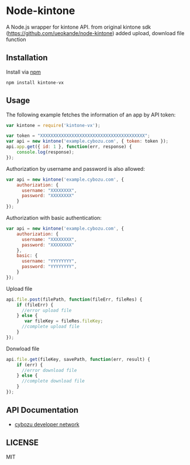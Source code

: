 Node-kintone
============

A Node.js wrapper for kintone API. from original kintone sdk (https://github.com/ueokande/node-kintone)
added upload, download file function


Installation
------------

Install via [npm](https://www.npmjs.com/package/kintone-vx)

```
npm install kintone-vx
```

Usage
-----

The following example fetches the information of an app by API token:

```javascript
var kintone = require('kintone-vx');

var token = "XXXXXXXXXXXXXXXXXXXXXXXXXXXXXXXXXXXXXXXX";
var api = new kintone('example.cybozu.com', { token: token });
api.app.get({ id: 1 }, function(err, response) {
    console.log(response);
});
```

Authorization by username and password is also allowed:

```javascript
var api = new kintone('example.cybozu.com', {
    authorization: {
      username: "XXXXXXXX",
      password: "XXXXXXXX"
    }
});
```

Authorization with basic authentication:

```javascript
var api = new kintone('example.cybozu.com', {
    authorization: {
      username: "XXXXXXXX",
      password: "XXXXXXXX"
    },
    basic: {
      username: "YYYYYYYY",
      password: "YYYYYYYY",
    }
});
```


Upload file 
```javascript
api.file.post(filePath, function(fileErr, fileRes) {
    if (fileErr) {
      //error upload file                
    } else {
       var fileKey = fileRes.fileKey;
      //complete upload file
    }
});
```



Donwload file 
```javascript
api.file.get(fileKey, savePath, function(err, result) {
    if (err) {
      //error download file                
    } else {
      //complete download file
    }
});
```


API Documentation
-----------------

- [cybozu developer network](https://cybozudev.zendesk.com/)

LICENSE
-------

MIT

